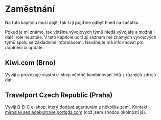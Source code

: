 # Zaměstnání

Na tuto kapitolu musí dojít, tak si ji pojďme odbýt hned na začátku.

Pokud je mi známo, tak většina vývojových týmů hledá vývojáře a možná i další role neustále. V této kapitole udržuji seznam mě známých vývojových týmů spolu se základními informacemi. Neváhejte mě informovat pro doplnění či update.

## Kiwi.com \(Brno\)

Vyvíjí a provozuje vlastní e-shop včetně kombinování letů z různých zdrojů dat.

## Travelport Czech Republic \(Praha\)

Vyvíjí B-B-C e-shop, který dodává agenturám z několika zemí. Kontakt: miroslav.sedlacek@travelportgds.com \(což jsem shodou okolností já\).

